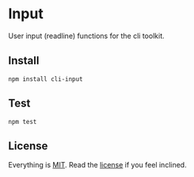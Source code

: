 # Input

User input (readline) functions for the cli toolkit.

## Install

```
npm install cli-input
```

## Test

```
npm test
```

## License

Everything is [MIT](http://en.wikipedia.org/wiki/MIT_License). Read the [license](/LICENSE) if you feel inclined.
